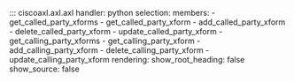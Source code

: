 ::: ciscoaxl.axl.axl
    handler: python
    selection:
      members:
        - get_called_party_xforms
        - get_called_party_xform
        - add_called_party_xform
        - delete_called_party_xform
        - update_called_party_xform
        - get_calling_party_xforms
        - get_calling_party_xform
        - add_calling_party_xform
        - delete_calling_party_xform
        - update_calling_party_xform
    rendering:
      show_root_heading: false
      show_source: false